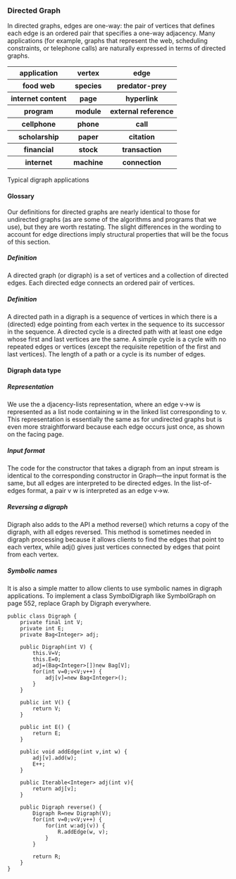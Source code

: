 ### Directed Graph

In directed graphs, edges are one-way: the pair of vertices that defines each edge is an ordered pair that specifies a one-way adjacency. Many applications (for example, graphs that represent the web, scheduling constraints, or telephone calls) are naturally expressed in terms of directed graphs.

<table>
	<tr>
        <th>application</th>
        <th>vertex</th>
        <th>edge</th>
    </tr>
    <tr>
        <th>food web</th>
        <th>species</th>
        <th>predator-prey</th>
    </tr>
    <tr>
        <th>internet content</th>
        <th>page</th>
        <th>hyperlink</th>
    </tr>
    <tr>
        <th>program</th>
        <th>module</th>
        <th>external reference</th>
    </tr>
    <tr>
        <th>cellphone</th>
        <th>phone</th>
        <th>call</th>
    </tr>
    <tr>
        <th>scholarship</th>
        <th>paper</th>
        <th>citation</th>
    </tr>
    <tr>
        <th>financial</th>
        <th>stock</th>
        <th>transaction</th>
    </tr>
    <tr>
        <th>internet</th>
        <th>machine</th>
        <th>connection</th>
    </tr>
</table>
Typical digraph applications

#### Glossary

Our definitions for directed graphs are nearly identical to those for undirected graphs (as are some of the algorithms and programs that we use), but they are worth restating. The slight differences in the wording to account for edge directions imply structural properties that will be the focus of this section.

##### Definition

A directed graph (or digraph) is a set of vertices and a collection of directed edges. Each directed edge connects an ordered pair of vertices.

##### Definition

A directed path in a digraph is a sequence of vertices in which there is a (directed) edge pointing from each vertex in the sequence to its successor in the sequence. A directed cycle is a directed path with at least one edge whose first and last vertices are the same. A simple cycle is a cycle with no repeated edges or vertices (except the requisite repetition of the first and last vertices). The length of a path or a cycle is its number of edges.

#### Digraph data type

##### Representation

We use the a djacency-lists representation, where an edge v->w is represented as a list node containing w in the linked list corresponding to v. This representation is essentially the same as for undirected graphs but is even more straightforward because each edge occurs just once, as shown on the facing page.

##### Input format

The code for the constructor that takes a digraph from an input stream is identical to the corresponding constructor in Graph—the input format is the same, but all edges are interpreted to be directed edges. In the list-of-edges format, a pair v w is interpreted as an edge v->w.

##### Reversing a digraph

Digraph also adds to the API a method reverse() which returns a copy of the digraph, with all edges reversed. This method is sometimes needed in digraph processing because it allows clients to find the edges that point to each vertex, while adj() gives just vertices connected by edges that point from each vertex.

##### Symbolic names

It is also a simple matter to allow clients to use symbolic names in
digraph applications. To implement a class SymbolDigraph like  SymbolGraph on page 552, replace Graph by Digraph everywhere.

```
public class Digraph {
	private final int V;
	private int E;
	private Bag<Integer> adj;

	public Digraph(int V) {
		this.V=V;
		this.E=0;
		adj=(Bag<Integer>[])new Bag[V];
		for(int v=0;v<V;v++) {
			adj[v]=new Bag<Integer>();
		}
	}
	
	public int V() {
		return V;
	}
	
	public int E() {
		return E;
	}
	
	public void addEdge(int v,int w) {
		adj[v].add(w);
		E++;
	}
	
	public Iterable<Integer> adj(int v){
		return adj[v];
	}
	
	public Digraph reverse() {
		Digraph R=new Digraph(V);
		for(int v=0;v<V;v++) {
			for(int w:adj(v)) {
				R.addEdge(w, v);
			}
		}
		
		return R;
	}
}
```